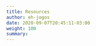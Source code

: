 ```yaml
---  
title: Resources  
author: eh-jogos  
date: 2020-09-07T20:45:11-03:00  
weight: 100
summary:   
---  
```

